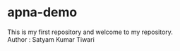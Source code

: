 # apna-demo
This is my first repository and welcome to my repository.
<br>
Author : Satyam Kumar Tiwari
